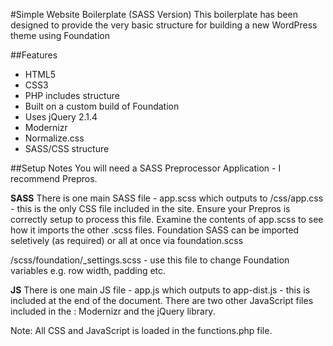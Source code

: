#Simple Website Boilerplate (SASS Version)
This boilerplate has been designed to provide the very basic structure for building a new WordPress theme using Foundation 

##Features
* HTML5
* CSS3
* PHP includes structure
* Built on a custom build of Foundation
* Uses jQuery 2.1.4
* Modernizr
* Normalize.css
* SASS/CSS structure


##Setup Notes
You will need a SASS Preprocessor Application - I recommend Prepros.

**SASS**
There is one main SASS file - app.scss which outputs to /css/app.css - this is the only CSS file included in the site. Ensure your Prepros is correctly setup to process this file. Examine the contents of app.scss to see how it imports the other .scss files. Foundation SASS can be imported seletively (as required) or all at once via foundation.scss

/scss/foundation/_settings.scss - use this file to change Foundation variables e.g. row width, padding etc.

**JS**
There is one main JS file - app.js which outputs to app-dist.js - this is included at the end of the document. There are two other JavaScript files included in the <head> : Modernizr and the jQuery library.

Note: All CSS and JavaScript is loaded in the functions.php file.